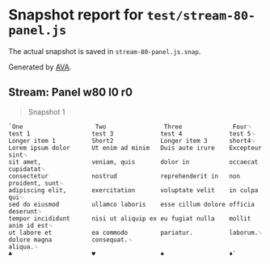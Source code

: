# Snapshot report for `test/stream-80-panel.js`

The actual snapshot is saved in `stream-80-panel.js.snap`.

Generated by [AVA](https://avajs.dev).

## Stream: Panel w80 l0 r0

> Snapshot 1

    `One                    Two                Three              Four␊
    test 1                 test 3             test 4             test 5␊
    Longer item 1          Short2             Longer item 3      short4␊
    Lorem ipsum dolor      Ut enim ad minim   Duis aute irure    Excepteur sint␊
    sit amet,              veniam, quis       dolor in           occaecat cupidatat␊
    consectetur            nostrud            reprehenderit in   non proident, sunt␊
    adipiscing elit,       exercitation       voluptate velit    in culpa qui␊
    sed do eiusmod         ullamco laboris    esse cillum dolore officia deserunt␊
    tempor incididunt      nisi ut aliquip ex eu fugiat nulla    mollit anim id est␊
    ut labore et           ea commodo         pariatur.          laborum.␊
    dolore magna           consequat.␊
    aliqua.␊
    ♣                      ♥                  ♠                  ♦`
